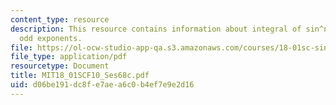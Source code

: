 ```yaml
---
content_type: resource
description: This resource contains information about integral of sin^n(x) cos^m(x),
  odd exponents.
file: https://ol-ocw-studio-app-qa.s3.amazonaws.com/courses/18-01sc-single-variable-calculus-fall-2010/d06be191dc8fe7aea6c0b4ef7e9e2d16_MIT18_01SCF10_Ses68c.pdf
file_type: application/pdf
resourcetype: Document
title: MIT18_01SCF10_Ses68c.pdf
uid: d06be191-dc8f-e7ae-a6c0-b4ef7e9e2d16
---
```

